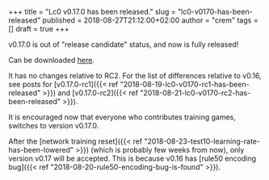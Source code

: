 +++
title = "Lc0 v0.17.0 has been released."
slug = "lc0-v0170-has-been-released"
published = 2018-08-27T21:12:00+02:00
author = "crem"
tags = []
draft = true
+++

v0.17.0 is out of "release candidate" status, and now is fully released!

Can be downloaded
[here](https://github.com/LeelaChessZero/lc0/releases/tag/v0.17.0).

<!--more-->

It has no changes relative to RC2. For the list of differences relative to
v0.16, see posts for
[v0.17.0-rc1]({{< ref "2018-08-19-lc0-v0170-rc1-has-been-released" >}}) and
[v0.17.0-rc2]({{< ref "2018-08-21-lc0-v0170-rc2-has-been-released" >}}).

It is encouraged now that everyone who contributes training games, switches to
version v0.17.0.

After the [network training reset]({{< ref "2018-08-23-test10-learning-rate-has-been-lowered" >}}) (which is probably few weeks from now), only version v0.17 will
be accepted. This is because v0.16 has [rule50 encoding bug]({{< ref "2018-08-20-rule50-encoding-bug-is-found" >}}).
